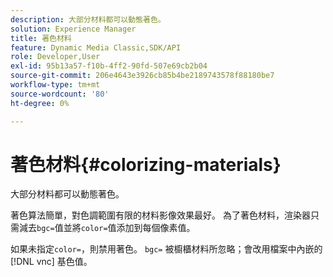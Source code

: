 ```yaml
---
description: 大部分材料都可以動態著色。
solution: Experience Manager
title: 著色材料
feature: Dynamic Media Classic,SDK/API
role: Developer,User
exl-id: 95b13a57-f10b-4ff2-90fd-507e69cb2b04
source-git-commit: 206e4643e3926cb85b4be2189743578f88180be7
workflow-type: tm+mt
source-wordcount: '80'
ht-degree: 0%

---
```


# 著色材料{#colorizing-materials}

大部分材料都可以動態著色。

著色算法簡單，對色調範圍有限的材料影像效果最好。 為了著色材料，渲染器只需減去`bgc=`值並將`color=`值添加到每個像素值。

如果未指定`color=`，則禁用著色。 `bgc=` 被櫥櫃材料所忽略；會改用檔案中內嵌的 [!DNL vnc] 基色值。
